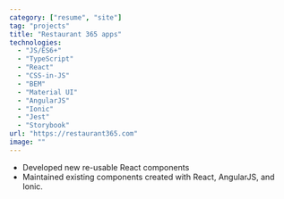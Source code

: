 ```yaml
---
category: ["resume", "site"]
tag: "projects"
title: "Restaurant 365 apps"
technologies:
  - "JS/ES6+"
  - "TypeScript"
  - "React"
  - "CSS-in-JS"
  - "BEM"
  - "Material UI"
  - "AngularJS"
  - "Ionic"
  - "Jest"
  - "Storybook"
url: "https://restaurant365.com"
image: ""
---
```


- Developed new re-usable React components
- Maintained existing components created with React, AngularJS, and Ionic.
